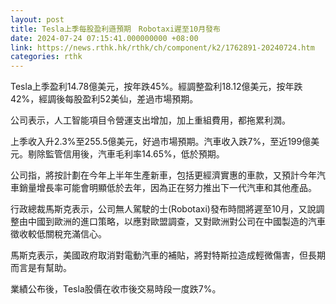 ```yaml
---
layout: post
title: Tesla上季每股盈利遜預期　Robotaxi遲至10月發布
date: 2024-07-24 07:15:41.000000000 +08:00
link: https://news.rthk.hk/rthk/ch/component/k2/1762891-20240724.htm
categories: rthk
---
```


Tesla上季盈利14.78億美元，按年跌45%。經調整盈利18.12億美元，按年跌42%，經調後每股盈利52美仙，差過市場預期。

公司表示，人工智能項目令營運支出增加，加上重組費用，都拖累利潤。

上季收入升2.3%至255.5億美元，好過市場預期。汽車收入跌7%，至近199億美元。剔除監管信用後，汽車毛利率14.65%，低於預期。

公司指，將按計劃在今年上半年生產新車，包括更經濟實惠的車款，又預計今年汽車銷量增長率可能會明顯低於去年，因為正在努力推出下一代汽車和其他產品。

行政總裁馬斯克表示，公司無人駕駛的士(Robotaxi)發布時間將遲至10月，又說調整由中國到歐洲的進口策略，以應對歐盟調查，又對歐洲對公司在中國製造的汽車徵收較低關稅充滿信心。

馬斯克表示，美國政府取消對電動汽車的補貼，將對特斯拉造成輕微傷害，但長期而言是有幫助。

業績公布後，Tesla股價在收市後交易時段一度跌7%。
